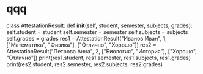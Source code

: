 # qqq
class AttestationResult:
    def __init__(self, student, semester, subjects, grades):
        self.student = student
        self.semester = semester
        self.subjects = subjects
        self.grades = grades
res1 = AttestationResult("Иванов Иван", 1, ["Математика", "Физика"], ["Отлично", "Хорошо"])
res2 = AttestationResult("Петрова Анна", 2, ["Биология", "История"], ["Хорошо", "Отлично"])
print(res1.student, res1.semester, res1.subjects, res1.grades)
print(res2.student, res2.semester, res2.subjects, res2.grades)
